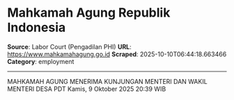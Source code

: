 # Mahkamah Agung Republik Indonesia

**Source**: Labor Court (Pengadilan PHI)
**URL**: https://www.mahkamahagung.go.id
**Scraped**: 2025-10-10T06:44:18.663466
**Category**: employment

---

MAHKAMAH AGUNG MENERIMA KUNJUNGAN MENTERI DAN WAKIL MENTERI DESA PDT
Kamis, 9 Oktober 2025 20:39 WIB
